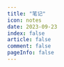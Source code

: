 ```yaml
---
title: "笔记"
icon: notes
date: 2023-09-23
index: false
article: false
comment: false
pageInfo: false
---
```

<AutoCatalog />